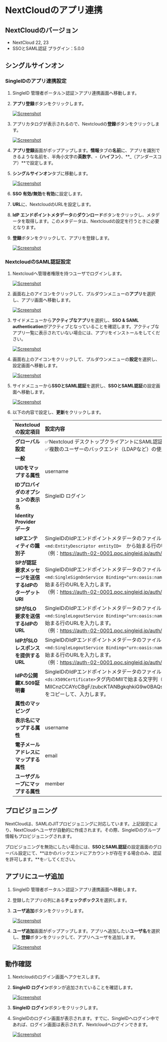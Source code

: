# NextCloudのアプリ連携
## NextCloudのバージョン
* NextCloud 22, 23
* SSOとSAML認証 プラグイン：5.0.0

## シングルサインオン
### SingleIDのアプリ連携設定
1. SingleID 管理者ポータル＞認証＞アプリ連携画面へ移動します。
2. **アプリ登録**ボタンをクリックします。
    
    [![Screenshot](/images/image-1.png)](/images/image-1.png)

3. アプリカタログが表示されるので、Nextcloudの**登録**ボタンをクリックします。
    
    [![Screenshot](/images/2022-06-04_20-51-08.png)](/images/2022-06-04_20-51-08.png)

4. **アプリ登録**画面がポップアップします。**情報**タブの**名前**に、アプリを識別できるような名前を、半角小文字の**英数字**、**-（ハイフン）**、**_（アンダースコア）**で設定します。
5. **シングルサインオン**タブに移動します。
    
    [![Screenshot](/images/image-2-1024x606.png)](/images/image-2-1024x606.png)

6. **SSO 有効/無効**を**有効**に設定します。
7. **URL**に、NextcloudのURLを設定します。
8. **IdP エンドポイントメタデータ**の**ダウンロード**ボタンをクリックし、メタデータを取得します。このメタデータは、Nextcloudの設定を行うときに必要となります。
9. **登録**ボタンをクリックして、アプリを登録します。
    
    [![Screenshot](/images/2022-06-04_20-57-43-1024x608.png)](/images/2022-06-04_20-57-43-1024x608.png)

### NextcloudのSAML認証設定
1. Nextcloudへ管理者権限を持つユーザでログインします。
    
    [![Screenshot](/images/2022-04-17_18-38-20.png)](/images/2022-04-17_18-38-20.png)

2. 画面右上のアイコンをクリックして、プルダウンメニューの**アプリ**を選択し、アプリ画面へ移動します。
    
    [![Screenshot](/images/2022-04-17_18-34-38.png)](/images/2022-04-17_18-34-38.png)

3. サイドメニューから**アクティブなアプリ**を選択し、**SSO & SAML authentication**がアクティブとなっていることを確認します。アクティブなアプリ一覧に表示されていない場合には、アプリをインストールをしてください。
    
    [![Screenshot](/images/2022-04-17_18-41-28.png)](/images/2022-04-17_18-41-28.png)

4. 画面右上のアイコンをクリックして、プルダウンメニューの**設定**を選択し、設定画面へ移動します。
    
    [![Screenshot](/images/2022-04-17_18-34-38-1.png)](/images/2022-04-17_18-34-38-1.png)

5. サイドメニューから**SSOとSAML認証**を選択し、**SSOとSAML認証**の設定画面へ移動します。
    
    [![Screenshot](/images/image-9.png)](/images/image-9.png)

6. 以下の内容で設定し、**更新**をクリックします。

    | **Nextcloudの設定項目** | **設定内容** |
    | :--- | :--- |
    | **グローバル設定** | ✅Nextcloud デスクトップクライアントにSAML認証を使用する（ユーザーの再認証が必要）<br>✅複数のユーザーのバックエンド（LDAPなど）の使用を許可する |
    | **一般** ||
    | **UIDをマップする属性** | username |
    | **IDプロバイダのオプションの表示名** | SingleID ログイン |
    | **Identity Providerデータ** ||
    | **IdPエンティティの識別子** | SingleIDのIdPエンドポイントメタデータのファイルを開きます。<br>`<md:EntityDescriptor entityID=`　から始まる行のURLを入力します。<br>（例：https://auth-02-0001.poc.singleid.jp/auth/realms/90000013）|
    | **SPが認証要求メッセージを送信するIdPのターゲットURI** | SingleIDのIdPエンドポイントメタデータのファイルを開きます。<br>`<md:SingleSignOnService Binding="urn:oasis:names:tc:SAML:2.0:bindings:HTTP-POST" Location=`　から始まる行のURLを入力します。<br>（例：https://auth-02-0001.poc.singleid.jp/auth/realms/90000013/protocol/saml） |
    | **SPがSLO要求を送信するIdPのURL** | SingleIDのIdPエンドポイントメタデータのファイルを開きます。<br>`<md:SingleLogoutService Binding="urn:oasis:names:tc:SAML:2.0:bindings:HTTP-POST" Location=`　から始まる行のURLを入力します。<br>（例：https://auth-02-0001.poc.singleid.jp/auth/realms/90000013/protocol/saml） |
    | **IdPがSLOレスポンスを提供するURL** | SingleIDのIdPエンドポイントメタデータのファイルを開きます。<br>`<md:SingleLogoutService Binding="urn:oasis:names:tc:SAML:2.0:bindings:HTTP-POST" Location=`　から始まる行のURLを入力します。<br>（例：https://auth-02-0001.poc.singleid.jp/auth/realms/90000013/protocol/saml） |
    | **IdPの公開鍵X.509証明書** | SingleIDのIdPエンドポイントメタデータのファイルを開きます。<br>`<ds:X509Certificate>`タグ内のMIIで始まる文字列（例：MIICnzCCAYcCBgF/zubcKTANBgkqhkiG9w0BAQsFADATMREwDwYDVQQDDAg3MDAwMDA4MTA……..）をコピーして、入力します。 |
    | **属性のマッピング** ||
    | **表示名にマップする属性** | username |
    | **電子メールアドレスにマップする属性** | email |
    | **ユーザグループにマップする属性** | member |

## プロビジョニング
NextCloudは、SAMLのJITプロビジョニングに対応しています。上記設定により、NextCloudへユーザが自動的に作成されます。その際、SingleIDのグループ情報もプロビジョニングされます。

プロビジョニングを無効にしたい場合には、**SSOとSAML認証**の設定画面のグローバル設定にて、**ほかのバックエンドにアカウントが存在する場合のみ、認証を許可します。**を✅してください。

## アプリにユーザ追加
1. SingleID 管理者ポータル＞認証＞アプリ連携画面へ移動します。
2. 登録したアプリの列にある**チェックボックス**を選択します。
3. **ユーザ追加**ボタンをクリックします。
    
    [![Screenshot](/images/image-4.png)](/images/image-4.png)

4. **ユーザ追加**画面がポップアップします。アプリへ追加したい**ユーザ名**を選択し、**登録**ボタンをクリックして、アプリへユーザを追加します。
    
    [![Screenshot](/images/image-5.png)](/images/image-5.png)

## 動作確認
1. Nextcloudのログイン画面へアクセスします。
2. **SingleID ログイン**ボタンが追加されていることを確認します。
    
    [![Screenshot](/images/image-10.png)](/images/image-10.png)
    
3. **SingleID ログイン**ボタンをクリックします。
4. SingleIDのログイン画面が表示されます。すでに、SingleIDへログイン中であれば、ログイン画面は表示されず、Nextcloudへログインできます。
    
    [![Screenshot](/images/image-7-1024x462.png)](/images/image-7-1024x462.png)
